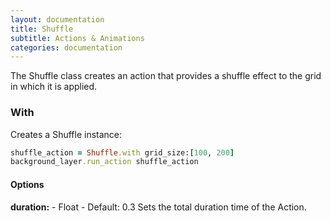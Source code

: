 ```yaml
---
layout: documentation
title: Shuffle
subtitle: Actions & Animations
categories: documentation
---
```


The Shuffle class creates an action that provides a shuffle effect to the grid in which it is applied.

### With
Creates a Shuffle instance:

```ruby
shuffle_action = Shuffle.with grid_size:[100, 200]
background_layer.run_action shuffle_action
```

#### Options
**duration:** - Float - Default: 0.3
Sets the total duration time of the Action.